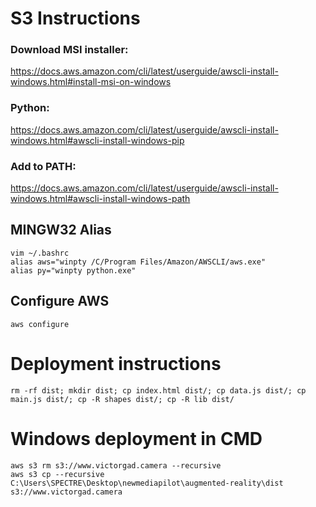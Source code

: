 # S3 Instructions
### Download MSI installer:
https://docs.aws.amazon.com/cli/latest/userguide/awscli-install-windows.html#install-msi-on-windows
### Python:
https://docs.aws.amazon.com/cli/latest/userguide/awscli-install-windows.html#awscli-install-windows-pip
### Add to PATH:
https://docs.aws.amazon.com/cli/latest/userguide/awscli-install-windows.html#awscli-install-windows-path
## MINGW32 Alias
```
vim ~/.bashrc
alias aws="winpty /C/Program Files/Amazon/AWSCLI/aws.exe"
alias py="winpty python.exe"
```
## Configure AWS
```
aws configure
```
# Deployment instructions
```
rm -rf dist; mkdir dist; cp index.html dist/; cp data.js dist/; cp main.js dist/; cp -R shapes dist/; cp -R lib dist/
```
# Windows deployment in CMD
```
aws s3 rm s3://www.victorgad.camera --recursive
aws s3 cp --recursive C:\Users\SPECTRE\Desktop\newmediapilot\augmented-reality\dist s3://www.victorgad.camera
```

